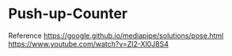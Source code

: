 # Push-up-Counter
Reference
https://google.github.io/mediapipe/solutions/pose.html
https://www.youtube.com/watch?v=ZI2-Xl0J8S4
